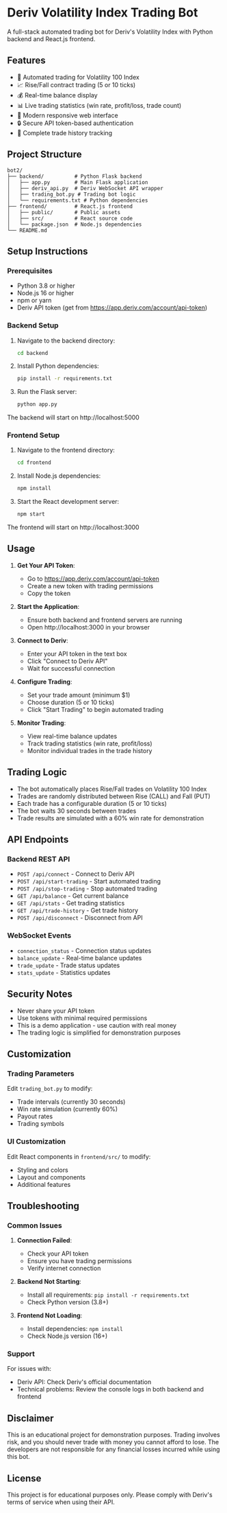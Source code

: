 # Deriv Volatility Index Trading Bot

A full-stack automated trading bot for Deriv's Volatility Index with Python backend and React.js frontend.

## Features

- 🤖 Automated trading for Volatility 100 Index
- 📈 Rise/Fall contract trading (5 or 10 ticks)
- 💰 Real-time balance display
- 📊 Live trading statistics (win rate, profit/loss, trade count)
- 📱 Modern responsive web interface
- 🔒 Secure API token-based authentication
- 📝 Complete trade history tracking

## Project Structure

```
bot2/
├── backend/          # Python Flask backend
│   ├── app.py        # Main Flask application
│   ├── deriv_api.py  # Deriv WebSocket API wrapper
│   ├── trading_bot.py # Trading bot logic
│   └── requirements.txt # Python dependencies
├── frontend/         # React.js frontend
│   ├── public/       # Public assets
│   ├── src/          # React source code
│   └── package.json  # Node.js dependencies
└── README.md
```

## Setup Instructions

### Prerequisites

- Python 3.8 or higher
- Node.js 16 or higher
- npm or yarn
- Deriv API token (get from https://app.deriv.com/account/api-token)

### Backend Setup

1. Navigate to the backend directory:
   ```bash
   cd backend
   ```

2. Install Python dependencies:
   ```bash
   pip install -r requirements.txt
   ```

3. Run the Flask server:
   ```bash
   python app.py
   ```

The backend will start on http://localhost:5000

### Frontend Setup

1. Navigate to the frontend directory:
   ```bash
   cd frontend
   ```

2. Install Node.js dependencies:
   ```bash
   npm install
   ```

3. Start the React development server:
   ```bash
   npm start
   ```

The frontend will start on http://localhost:3000

## Usage

1. **Get Your API Token**: 
   - Go to https://app.deriv.com/account/api-token
   - Create a new token with trading permissions
   - Copy the token

2. **Start the Application**:
   - Ensure both backend and frontend servers are running
   - Open http://localhost:3000 in your browser

3. **Connect to Deriv**:
   - Enter your API token in the text box
   - Click "Connect to Deriv API"
   - Wait for successful connection

4. **Configure Trading**:
   - Set your trade amount (minimum $1)
   - Choose duration (5 or 10 ticks)
   - Click "Start Trading" to begin automated trading

5. **Monitor Trading**:
   - View real-time balance updates
   - Track trading statistics (win rate, profit/loss)
   - Monitor individual trades in the trade history

## Trading Logic

- The bot automatically places Rise/Fall trades on Volatility 100 Index
- Trades are randomly distributed between Rise (CALL) and Fall (PUT)
- Each trade has a configurable duration (5 or 10 ticks)
- The bot waits 30 seconds between trades
- Trade results are simulated with a 60% win rate for demonstration

## API Endpoints

### Backend REST API

- `POST /api/connect` - Connect to Deriv API
- `POST /api/start-trading` - Start automated trading
- `POST /api/stop-trading` - Stop automated trading
- `GET /api/balance` - Get current balance
- `GET /api/stats` - Get trading statistics
- `GET /api/trade-history` - Get trade history
- `POST /api/disconnect` - Disconnect from API

### WebSocket Events

- `connection_status` - Connection status updates
- `balance_update` - Real-time balance updates
- `trade_update` - Trade status updates
- `stats_update` - Statistics updates

## Security Notes

- Never share your API token
- Use tokens with minimal required permissions
- This is a demo application - use caution with real money
- The trading logic is simplified for demonstration purposes

## Customization

### Trading Parameters

Edit `trading_bot.py` to modify:
- Trade intervals (currently 30 seconds)
- Win rate simulation (currently 60%)
- Payout rates
- Trading symbols

### UI Customization

Edit React components in `frontend/src/` to modify:
- Styling and colors
- Layout and components
- Additional features

## Troubleshooting

### Common Issues

1. **Connection Failed**: 
   - Check your API token
   - Ensure you have trading permissions
   - Verify internet connection

2. **Backend Not Starting**:
   - Install all requirements: `pip install -r requirements.txt`
   - Check Python version (3.8+)

3. **Frontend Not Loading**:
   - Install dependencies: `npm install`
   - Check Node.js version (16+)

### Support

For issues with:
- Deriv API: Check Deriv's official documentation
- Technical problems: Review the console logs in both backend and frontend

## Disclaimer

This is an educational project for demonstration purposes. Trading involves risk, and you should never trade with money you cannot afford to lose. The developers are not responsible for any financial losses incurred while using this bot.

## License

This project is for educational purposes only. Please comply with Deriv's terms of service when using their API.
